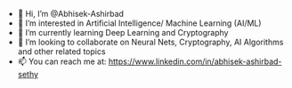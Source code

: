 - 👋 Hi, I’m @Abhisek-Ashirbad
- 👀 I’m interested in Artificial Intelligence/ Machine Learning (AI/ML)
- 🌱 I’m currently learning Deep Learning and Cryptography
- 💞️ I’m looking to collaborate on Neural Nets, Cryptography, AI Algorithms and other related topics
- 📫 You can reach me at: https://www.linkedin.com/in/abhisek-ashirbad-sethy

<!---
Abhisek-Ashirbad/Abhisek-Ashirbad is a ✨ special ✨ repository because its `README.md` (this file) appears on your GitHub profile.
You can click the Preview link to take a look at your changes.
--->
